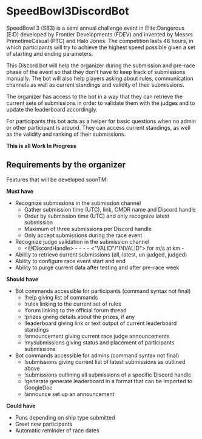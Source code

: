 # SpeedBowl3DiscordBot
SpeedBowl 3 (SB3) is a semi annual challenge event in Elite:Dangerous (E:D) developed by
Frontier Developments (FDEV) and invented by Messrs PrimetimeCasual (PTC) and Halo Jones.
The competition lasts 48 hours, in which participants will try to achieve the highest speed
possible given a set of starting and ending parameters.

This Discord bot will help the organizer during the submission and pre-race phase of the event so that they don't have to keep track of submissions manually. The bot will also help players asking about rules, communication channels as well as current standings and validity of their submissions.

The organizer has access to the bot in a way that they can retrieve the current sets of submissions in order to validate them with the judges and to update the leaderboard accordingly.

For participants this bot acts as a helper for basic questions when no admin or other participant is around. They can access current standings, as well as the validity and ranking of their submissions.

**This is all Work In Progress**

## Requirements by the organizer
Features that will be developed soonTM:

**Must have**
* Recognize submissions in the submission channel
  * Gather submission time (UTC), link, CMDR name and Discord handle
  * Order by submission time (UTC) and only recognize latest submission
  * Maximum of three submissions per Discord handle
  * Only accept submissions during the race event
* Recognize judge validation in the submission channel
  * <@DiscordHandle> - <cmdrname> - <shiptype> - <shipname> -
<"VALID"/"INVALID"> for <x> m/s at <y> km - <remark>
* Ability to retrieve current submissions (all, latest, un-judged, judged)
* Ability to configure race event start and end
* Ability to purge current data after testing and after pre-race week
  
**Should have**
* Bot commands accessible for participants (command syntax not final)
  * !help giving list of commands
  * !rules linking to the current set of rules
  * !forum linking to the official forum thread
  * !prizes giving details about the prizes, if any
  * !leaderboard giving link or text output of current leaderboard standings
  * !announcement giving current race judge announcements
  * !mysubmissions giving status and placement of participants submissions
* Bot commands accessible for admins (command syntax not final)
  * !submissions giving current list of latest submissions as outlined above
  * !submissions <X> outlining all submissions of a specific Discord handle
  * !generate generate leaderboard in a format that can be imported to GoogleDoc
  * !announce set up an announcement

**Could have**
* Puns depending on ship type submitted
* Greet new participants
* Automatic reminder of race dates
